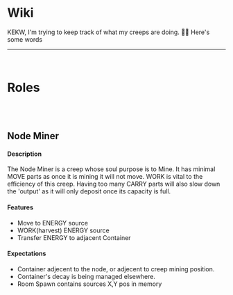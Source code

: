 # Wiki
KEKW, I'm trying to keep track of what my creeps are doing. 🤷‍♀️ Here's some words

---
<br>

# Roles

<br><br>

## Node Miner
#### Description

The Node Miner is a creep whose soul purpose is to Mine. It has minimal MOVE parts as once it is mining it will not move. WORK is vital to the efficiency of this creep. Having too many CARRY parts will also slow down the 'output' as it will only deposit once its capacity is full.

#### Features

- Move to ENERGY source
- WORK(harvest) ENERGY source
- Transfer ENERGY to adjacent Container

#### Expectations

- Container adjecent to the node, or adjecent to creep mining position.
- Container's decay is being managed elsewhere.
- Room Spawn contains sources X,Y pos in memory




 


